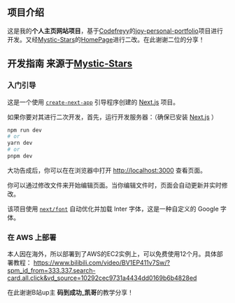 ## 项目介绍

这是我的**个人主页网站项目**，基于[Codefreyy](https://github.com/Codefreyy/)的[joy-personal-portfolio](https://github.com/Codefreyy/joy-personal-portfolio)项目进行开发。又经[Mystic-Stars](https://github.com/Mystic-Stars)的[HomePage](https://github.com/Mystic-Stars/HomePage)进行二改。在此谢谢二位的分享！

## 开发指南 来源于[Mystic-Stars](https://github.com/Mystic-Stars)

### 入门引导

这是一个使用 [`create-next-app`](https://github.com/vercel/next.js/tree/canary/packages/create-next-app) 引导程序创建的 [Next.js](https://nextjs.org/) 项目。

如果你要对其进行二次开发，首先，运行开发服务器：（确保已安装 [Next.js](https://nextjs.org/) ）

```bash
npm run dev
# or
yarn dev
# or
pnpm dev
```

大功告成后，你可以在在浏览器中打开 [http://localhost:3000](http://localhost:3000) 查看页面。

你可以通过修改文件来开始编辑页面。当你编辑文件时，页面会自动更新并实时修改。

该项目使用 [`next/font`](https://nextjs.org/docs/basic-features/font-optimization) 自动优化并加载 Inter 字体，这是一种自定义的 Google 字体。

### 在 AWS 上部署

本人因在海外，所以部署到了AWS的EC2实例上，可以免费使用12个月。具体部署教程：
https://www.bilibili.com/video/BV1EP411v7Sw/?spm_id_from=333.337.search-card.all.click&vd_source=10292cec9731a4434dd0169b6b4828ed

在此谢谢B站up主 **码到成功_凯哥**的教学分享！
